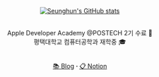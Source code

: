  <div align=center>

[![Seunghun's GitHub stats](https://github-readme-stats.vercel.app/api?username=bulmang)](https://github.com/anuraghazra/github-readme-stats)

</div>

 <div align=center>
	<br>Apple Developer Academy @POSTECH 2기 수료 🐥<br> 평택대학교 컴퓨터공학과 재학중 🎓<br><br></p>
	<a href="https://bulmang-ios.tistory.com/">📚 Blog</a>
<b> · </b>
	<a href="https://bulmang.notion.site/SwiftUI-cdde16f041fe41df9c9e61d8f256be96">📋 Notion</a>
 </div>
